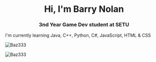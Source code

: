 <h1 align = "center" >Hi, I'm Barry Nolan</h1>
<h3 align = "center">3nd Year Game Dev student at SETU</h3>

<p> I'm currently learning Java, C++, Python, C#, JavaScript, HTML & CSS </p>

<p><img style=align="center" src="https://github-readme-stats.vercel.app/api?username=baz333&theme=react" alt="Baz333" </p>
<p><img style=align="center" src="https://github-readme-stats.vercel.app/api/top-langs/?username=baz333&langs_count=5&theme=react" alt="Baz333" </p>
